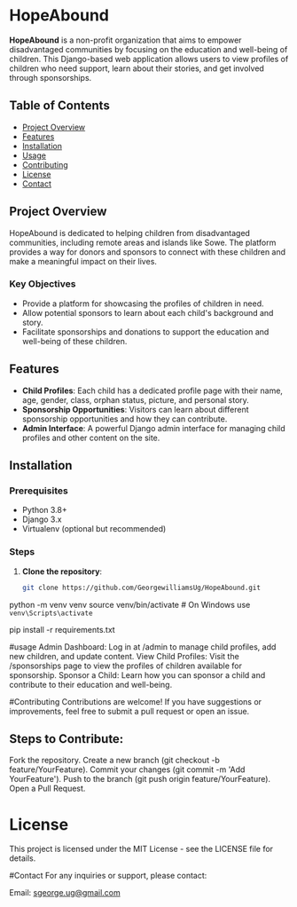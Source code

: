 # HopeAbound

**HopeAbound** is a non-profit organization that aims to empower disadvantaged communities by focusing on the education and well-being of children. This Django-based web application allows users to view profiles of children who need support, learn about their stories, and get involved through sponsorships.

## Table of Contents

- [Project Overview](#project-overview)
- [Features](#features)
- [Installation](#installation)
- [Usage](#usage)
- [Contributing](#contributing)
- [License](#license)
- [Contact](#contact)

## Project Overview

HopeAbound is dedicated to helping children from disadvantaged communities, including remote areas and islands like Sowe. The platform provides a way for donors and sponsors to connect with these children and make a meaningful impact on their lives.

### Key Objectives
- Provide a platform for showcasing the profiles of children in need.
- Allow potential sponsors to learn about each child's background and story.
- Facilitate sponsorships and donations to support the education and well-being of these children.

## Features

- **Child Profiles**: Each child has a dedicated profile page with their name, age, gender, class, orphan status, picture, and personal story.
- **Sponsorship Opportunities**: Visitors can learn about different sponsorship opportunities and how they can contribute.
- **Admin Interface**: A powerful Django admin interface for managing child profiles and other content on the site.

## Installation

### Prerequisites

- Python 3.8+
- Django 3.x
- Virtualenv (optional but recommended)

### Steps

1. **Clone the repository**:
   ```bash
   git clone https://github.com/GeorgewilliamsUg/HopeAbound.git
   
python -m venv venv
source venv/bin/activate  # On Windows use `venv\Scripts\activate`

pip install -r requirements.txt

#usage
Admin Dashboard: Log in at /admin to manage child profiles, add new children, and update content.
View Child Profiles: Visit the /sponsorships page to view the profiles of children available for sponsorship.
Sponsor a Child: Learn how you can sponsor a child and contribute to their education and well-being.

#Contributing
Contributions are welcome! If you have suggestions or improvements, feel free to submit a pull request or open an issue.

## Steps to Contribute:
Fork the repository.
Create a new branch (git checkout -b feature/YourFeature).
Commit your changes (git commit -m 'Add YourFeature').
Push to the branch (git push origin feature/YourFeature).
Open a Pull Request.

# License
This project is licensed under the MIT License - see the LICENSE file for details.

#Contact
For any inquiries or support, please contact:

Email: sgeorge.ug@gmail.com











   

